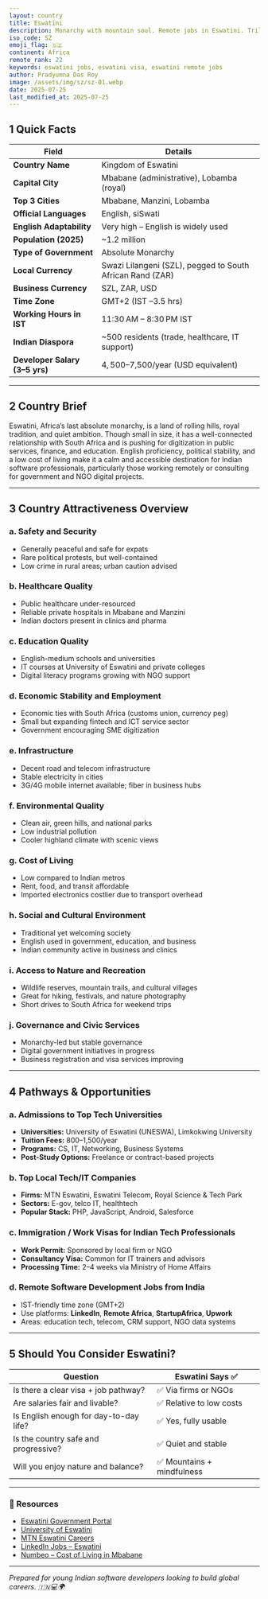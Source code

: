 ```yaml
---
layout: country
title: Eswatini
description: Monarchy with mountain soul. Remote jobs in Eswatini. Trilp AI curated info. Indians in Eswatini.
iso_code: SZ
emoji_flag: 🇸🇿
continent: Africa
remote_rank: 22
keywords: eswatini jobs, eswatini visa, eswatini remote jobs
author: Pradyumna Das Roy
image: /assets/img/sz/sz-01.webp
date: 2025-07-25
last_modified_at: 2025-07-25
---
```


## 1 Quick Facts

| Field                          | Details                                                   |
| ------------------------------ | --------------------------------------------------------- |
| **Country Name**               | Kingdom of Eswatini                                       |
| **Capital City**               | Mbabane (administrative), Lobamba (royal)                 |
| **Top 3 Cities**               | Mbabane, Manzini, Lobamba                                 |
| **Official Languages**         | English, siSwati                                          |
| **English Adaptability**       | Very high – English is widely used                        |
| **Population (2025)**          | ~1.2 million                                              |
| **Type of Government**         | Absolute Monarchy                                         |
| **Local Currency**             | Swazi Lilangeni (SZL), pegged to South African Rand (ZAR) |
| **Business Currency**          | SZL, ZAR, USD                                             |
| **Time Zone**                  | GMT+2 (IST –3.5 hrs)                                      |
| **Working Hours in IST**       | 11:30 AM – 8:30 PM IST                                    |
| **Indian Diaspora**            | ~500 residents (trade, healthcare, IT support)            |
| **Developer Salary (3–5 yrs)** | $4,500–$7,500/year (USD equivalent)                       |

---

## 2 Country Brief

Eswatini, Africa’s last absolute monarchy, is a land of rolling hills, royal tradition, and quiet ambition. Though small in size, it has a well-connected relationship with South Africa and is pushing for digitization in public services, finance, and education. English proficiency, political stability, and a low cost of living make it a calm and accessible destination for Indian software professionals, particularly those working remotely or consulting for government and NGO digital projects.

---

## 3 Country Attractiveness Overview

### a. Safety and Security

- Generally peaceful and safe for expats
- Rare political protests, but well-contained
- Low crime in rural areas; urban caution advised

### b. Healthcare Quality

- Public healthcare under-resourced
- Reliable private hospitals in Mbabane and Manzini
- Indian doctors present in clinics and pharma

### c. Education Quality

- English-medium schools and universities
- IT courses at University of Eswatini and private colleges
- Digital literacy programs growing with NGO support

### d. Economic Stability and Employment

- Economic ties with South Africa (customs union, currency peg)
- Small but expanding fintech and ICT service sector
- Government encouraging SME digitization

### e. Infrastructure

- Decent road and telecom infrastructure
- Stable electricity in cities
- 3G/4G mobile internet available; fiber in business hubs

### f. Environmental Quality

- Clean air, green hills, and national parks
- Low industrial pollution
- Cooler highland climate with scenic views

### g. Cost of Living

- Low compared to Indian metros
- Rent, food, and transit affordable
- Imported electronics costlier due to transport overhead

### h. Social and Cultural Environment

- Traditional yet welcoming society
- English used in government, education, and business
- Indian community active in business and clinics

### i. Access to Nature and Recreation

- Wildlife reserves, mountain trails, and cultural villages
- Great for hiking, festivals, and nature photography
- Short drives to South Africa for weekend trips

### j. Governance and Civic Services

- Monarchy-led but stable governance
- Digital government initiatives in progress
- Business registration and visa services improving

---

## 4 Pathways & Opportunities

### a. Admissions to Top Tech Universities

- **Universities:** University of Eswatini (UNESWA), Limkokwing University
- **Tuition Fees:** $800–$1,500/year
- **Programs:** CS, IT, Networking, Business Systems
- **Post-Study Options:** Freelance or contract-based projects

### b. Top Local Tech/IT Companies

- **Firms:** MTN Eswatini, Eswatini Telecom, Royal Science & Tech Park
- **Sectors:** E-gov, telco IT, healthtech
- **Popular Stack:** PHP, JavaScript, Android, Salesforce

### c. Immigration / Work Visas for Indian Tech Professionals

- **Work Permit:** Sponsored by local firm or NGO
- **Consultancy Visa:** Common for IT trainers and advisors
- **Processing Time:** 2–4 weeks via Ministry of Home Affairs

### d. Remote Software Development Jobs from India

- IST-friendly time zone (GMT+2)
- Use platforms: **LinkedIn**, **Remote Africa**, **StartupAfrica**, **Upwork**
- Areas: education tech, telecom, CRM support, NGO data systems

---

## 5 Should You Consider Eswatini?

| Question                               | Eswatini Says ✅           |
| -------------------------------------- | -------------------------- |
| Is there a clear visa + job pathway?   | ✅ Via firms or NGOs       |
| Are salaries fair and livable?         | ✅ Relative to low costs   |
| Is English enough for day-to-day life? | ✅ Yes, fully usable       |
| Is the country safe and progressive?   | ✅ Quiet and stable        |
| Will you enjoy nature and balance?     | ✅ Mountains + mindfulness |

---

### 🔗 Resources

- [Eswatini Government Portal](https://www.gov.sz/)
- [University of Eswatini](https://www.uneswa.ac.sz/)
- [MTN Eswatini Careers](https://www.mtn.com.sz/)
- [LinkedIn Jobs – Eswatini](https://www.linkedin.com/jobs/search/?location=Eswatini)
- [Numbeo – Cost of Living in Mbabane](https://www.numbeo.com/cost-of-living/in/Mbabane)

---

_Prepared for young Indian software developers looking to build global careers. 🇮🇳💻🌍_
